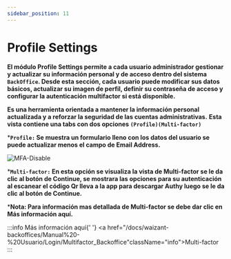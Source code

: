 ```yaml
---
sidebar_position: 11
---
```


# Profile Settings

**El módulo Profile Settings permite a cada usuario administrador gestionar y actualizar su información personal y de acceso dentro del sistema `BackOffice`. Desde esta sección, cada usuario puede modificar sus datos básicos, actualizar su imagen de perfil, definir su contraseña de acceso y configurar la autenticación multifactor si está disponible.**

**Es una herramienta orientada a mantener la información personal actualizada y a reforzar la seguridad de las cuentas administrativas.**
**Esta vista contiene una tabs con dos opciones `(Profile)(Multi-factor)`**

***`Profile:` Se muestra un formulario lleno con los datos del usuario se puede actualizar menos el campo de Email Address.**

![MFA-Disable](/img/backoffice-user/profile_settings_backoffice.png)

***`Multi-factor:` En esta opción se visualiza la vista de Multi-factor se le da clic al botón de Continue, se mostrara las opciones para su autenticación al escanear el código Qr lleva a la app para descargar Authy luego se le da clic al botón de Continue.**

***Nota: Para información mas detallada de Multi-factor se debe dar clic en Más información aquí.**

:::info
Más información aquí{' '}
<a href="/docs/waizant-backoffices/Manual%20-%20Usuario/Login/Multifactor_Backoffice"className="info">Multi-factor</a>
:::
